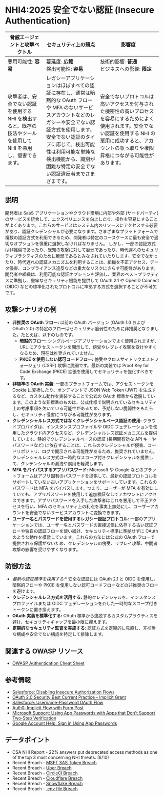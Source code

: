# NHI4:2025 安全でない認証 (Insecure Authentication)

| 脅威エージェントと攻撃ベクトル | セキュリティ上の弱点                     | 影響度                                             |
|--------------------------------|------------------------------------------|----------------------------------------------------|
| 悪用可能性: **容易**           | 蔓延度: **広範**<br>検出可能性: **容易** | 技術的影響: **普通**<br>ビジネスへの影響: **限定** |
| 攻撃者は、安全でない認証を使用する NHI を検出すると、既存の技法やツールを使用して NHI を悪用し、侵害できます。 | レガシーアプリケーションはほぼすべての認証に存在し、通常は暗黙的な OAuth フローや MFA のないサービスアカウントなどのレガシーや安全でない認証方式を使用します。 <br> 安全でない認証のタイプに応じて、検出可能性は利用可能な単純な検出機能から、識別が困難な特定の安全でない認証違反者までさまざまです。 | 安全でないプロトコルは高いアクセスを付与された機密性の高いプロセスを容易にするためによく使用されます。安全でない認証を使用する NHI の悪用に成功すると、アカウントの乗っ取りや権限昇格につながる可能性があります。 |

## 説明
開発者は SaaS アプリケーションやクラウド環境に内部や外部 (サードパーティ) のサービスを統合して、エクスペリエンスを向上したり、操作を容易にすることがよくあります。これらのサービスはシステム内のリソースにアクセスする必要があり、認証クレデンシャルが必要になります。さまざまなプラットフォームで複数の認証方式を利用できるため、開発者は特定のユースケースに最も安全で適切なオプションを慎重に選択しなければなりません。
しかし、一部の認証方式は非推奨であったり、既知の攻撃に対して脆弱であったり、時代遅れのセキュリティプラクティスのために脆弱であるとみなされていたりします。安全でなかったり、時代遅れの認証メカニズムを利用することは、組織を不正アクセス、データ侵害、コンプライアンス違反などの重大なリスクにさらす可能性があります。開発者や組織は、利用可能な認証オプションを評価し、業界のベストプラクティスに準拠し、堅牢なセキュリティ機能を提供して OAuth 2.1 や OpenID Connect (OIDC) などの標準化されたプロトコルに準拠する方式を選択することが不可欠です。


## 攻撃シナリオの例
- **非推奨の OAuth フロー:** 以前の OAuth バージョン (OAuth 1.0 および OAuth 2.0) の特定のフローはセキュリティ脆弱性のために非推奨となりました。たとえば、以下のものです。
    - **暗黙的フロー:** シングルページアプリケーションでよく使用されますが、URL にアクセストークンを開示して、傍受やレプレイ攻撃を受けやすくなるため、現在は推奨されていません。
    - **PKCE を使用しない認可コードフロー:** 傍受やクロスサイトリクエストフォージェリ (CSRF) 攻撃に脆弱です。最新の実装では Proof Key for Code Exchange (PKCE) 拡張を使用してセキュリティを強化すべきです。
- **非標準の OAuth 実装:** 一部のプラットフォームでは、アクセストークンを Cookie に変換したり、オンデマンドで JSON Web Token (JWT) を生成するなど、カスタム動作を実装することで公式の OAuth 標準から逸脱しています。このような非標準のものは、公式仕様で説明されているセキュリティ上の考慮事項を欠いている可能性があるため、予期しない脆弱性をもたらし、セキュリティ侵害につながる可能性があります。
- **クレデンシャルレス方式ではなくクレデンシャルベース認証の使用:** クラウドプロバイダは、インスタンスプロファイルや OIDC フェデレーションを使用したクラウド内アクセスなど、クレデンシャルレス認証メカニズムを提供しています。静的でクレデンシャルベースの認証 (長期間有効な API キーやパスワードなど) に依存することは、これらのクレデンシャルが侵害、コードリポジトリ、ログで開示される可能性があるため、推奨されていません。クレデンシャルレス方式は一時的なスコープ付きクレデンシャルを提供して、クレデンシャルの漏洩や誤用を軽減します。
- **MFA をバイパスするアプリパスワード:** Microsoft や Google などのプラットフォームはアプリ固有のパスワードを提供して、最新の認証プロトコルをサポートしていない古いアプリケーションをサポートしています。これらのパスワードは MFA をバイパスします。つまり、ユーザーが MFA を有効にしていても、アプリパスワードを使用して追加検証なしでアカウントにアクセスできます。アプリパスワードを入手した攻撃者はこれを悪用して不正アクセスを行い、MFA のセキュリティ上の利点を事実上無効にし、ユーザーアカウントを安全でないサービスアカウントに変換できます。
- **ユーザー名とパスワードを使用するレガシー認証プロトコル:** 一部のアプリケーションでは、ユーザー名とパスワードの直接送信に依存する古い認証フローや独自の認証フローを使い続け、セキュリティ標準に準拠せずに OAuth のような動作を模倣しています。これらの方法には公式の OAuth フローで提供される保護がないため、クレデンシャルの傍受、リプレイ攻撃、中間者攻撃の影響を受けやすくなります。


## 防御方法
- *最新の認証標準を採用する:** 安全な認証には OAuth 2.1 と OIDC を使用し、暗黙的フローや PKCE を使用しない認可コードフローなどの非推奨のフローを避けます。
- **クレデンシャルレス方式を活用する:** 静的クレデンシャルを、インスタンスプロファイルまたは OIDC フェデレーションを介した一時的なスコープ付きトークンに置き換えます。
- **OAuth 実装を標準化する:** OAuth 標準から逸脱するカスタムプラクティスを避け、セキュリティギャップを最小限に抑えます。
- **定期的なセキュリティ監査を実施する:** 認証方式を定期的に見直し、非推奨な構成や安全でない構成を特定して排除します。

## 関連する OWASP リソース
* [OWASP Authentication Cheat Sheet](https://cheatsheetseries.owasp.org/cheatsheets/Authentication_Cheat_Sheet.html)

## 参考情報
- [Salesforce: Disabling Insecure Authorization Flows](https://help.salesforce.com/s/articleView?id=sf.remoteaccess_disable_username_password_flow.htm&type=5)
- [OAuth 2.0 Security Best Current Practice - Implicit Grant](https://datatracker.ietf.org/doc/html/draft-ietf-oauth-security-topics#name-implicit-grant)
- [Salesforce: Username-Password OAuth Flow](https://help.salesforce.com/s/articleView?id=sf.remoteaccess_oauth_username_password_flow.htm&language=en_US&type=5)
- [Auth0: Implicit Flow with Form Post](https://auth0.com/docs/get-started/authentication-and-authorization-flow/implicit-flow-with-form-post)
- [Microsoft Support: Using App Passwords with Apps that Don't Support Two-Step Verification](https://support.microsoft.com/en-us/account-billing/using-app-passwords-with-apps-that-don-t-support-two-step-verification-5896ed9b-4263-e681-128a-a6f2979a7944)
- [Google Account Help: Sign in Using App Passwords](https://support.google.com/accounts/answer/185833?hl=en)

## データポイント
- CSA NHI Report - 22% answers put deprecated access methods as one of the top 3 most concerning NHI threats. (8/10)
- Recent Breach - [MSFT SAS Token Breach](https://www.wiz.io/blog/38-terabytes-of-private-data-accidentally-exposed-by-microsoft-ai-researchers)
- Recent Breach - [Uber Breach](https://www.upguard.com/blog/what-caused-the-uber-data-breach)
- Recent Breach - [CircleCI Breach](https://circleci.com/blog/jan-4-2023-incident-report/)
- Recent Breach - [Cloudflare Breach](https://medium.com/@ronilichtman/how-cloudflare-got-hoktad-part-one-d5bb75dac3f0)
- Recent Breach - [Snowflake Breach](https://medium.com/@ronilichtman/snowstorm-surrounding-the-recent-snowflake-hack-ab7e51e0c5be)
- Recent Breach - [.env file Breach](https://medium.com/@ronilichtman/large-scale-extortion-via-secrets-in-env-files-why-secret-vaults-just-arent-enough-9b4c568724ca)
